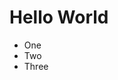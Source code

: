 <html>
  <head>
    <link rel='stylesheet' href='/styles.css' />
  </head>
  <body>
    <h1>Hello World</h1>
    <ul>
      <li>One</li>
      <li>Two</li>
      <li>Three</li>
    </ul>
  </body>
</html>
